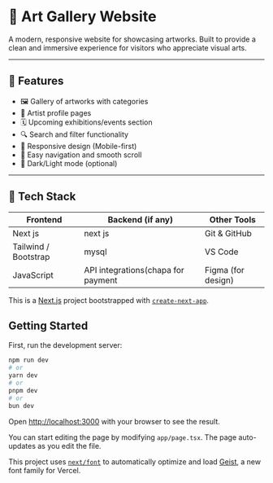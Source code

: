 # 🎨 Art Gallery Website

A modern, responsive website for showcasing artworks. Built to provide a clean and immersive experience for visitors who appreciate visual arts.

---

## 📸 Features

- 🖼️ Gallery of artworks with categories
- 👤 Artist profile pages
- 🗓️ Upcoming exhibitions/events section
- 🔍 Search and filter functionality
- 📱 Responsive design (Mobile-first)
- 🧭 Easy navigation and smooth scroll
- 🎨 Dark/Light mode (optional)

---

## 🚀 Tech Stack

| Frontend | Backend (if any) | Other Tools |
|----------|------------------|-------------|
| Next js| next js | Git & GitHub |
| Tailwind / Bootstrap | mysql| VS Code |
| JavaScript | API integrations(chapa for payment | Figma (for design) |





This is a [Next.js](https://nextjs.org) project bootstrapped with [`create-next-app`](https://nextjs.org/docs/app/api-reference/cli/create-next-app).

## Getting Started

First, run the development server:

```bash
npm run dev
# or
yarn dev
# or
pnpm dev
# or
bun dev
```

Open [http://localhost:3000](http://localhost:3000) with your browser to see the result.

You can start editing the page by modifying `app/page.tsx`. The page auto-updates as you edit the file.

This project uses [`next/font`](https://nextjs.org/docs/app/building-your-application/optimizing/fonts) to automatically optimize and load [Geist](https://vercel.com/font), a new font family for Vercel.

